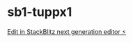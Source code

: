 # sb1-tuppx1

[Edit in StackBlitz next generation editor ⚡️](https://stackblitz.com/~/github.com/ArthurPhyto/sb1-tuppx1)